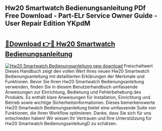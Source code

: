 ## Hw20 Smartwatch Bedienungsanleitung PDf Free Download - Part-ELr Service Owner Guide - User Repair Edition YKpdM

# <h2><a href="http://df3yfb.blite.top/?on=Hw20+Smartwatch+Bedienungsanleitung">🔗Download 👉🔴 Hw20 Smartwatch Bedienungsanleitung</a></h2>

[![Hw20 Smartwatch Bedienungsanleitung new download](https://i.imgur.com/lujVjoI.png)](http://df3yfb.blite.top/?on=Hw20+Smartwatch+Bedienungsanleitung)
Freischaltwert Dieses Handbuch zeigt den vollen Wert Ihres neuen Hw20 Smartwatch Bedienungsanleitung mit detaillierten Erklärungen der Merkmale und Funktionen. Bevor Sie Ihren Hw20 Smartwatch Bedienungsanleitung verwenden, finden Sie in diesem Benutzerhandbuch umfassende Anweisungen zur Einrichtung, Bedienung und Fehlerbehebung des Produkts. Es enthält klare Anweisungen für Installation, Einrichtung und Betrieb sowie wichtige Sicherheitsinformationen. Dieses bemerkenswerte Hw20 Smartwatch Bedienungsanleitung bietet eine umfassende Suite von Funktionen, die Ihren Workflow optimieren. Danke, dass Sie sich für uns entschieden haben! Wir wissen Ihr Vertrauen und Ihre Unterstützung für Hw20 Smartwatch BedienungsanleitungD zu schätzen.
